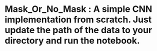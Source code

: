 # Mask_Or_No_Mask : A simple CNN implementation from scratch. Just update the path of the data to your directory and run the notebook.
